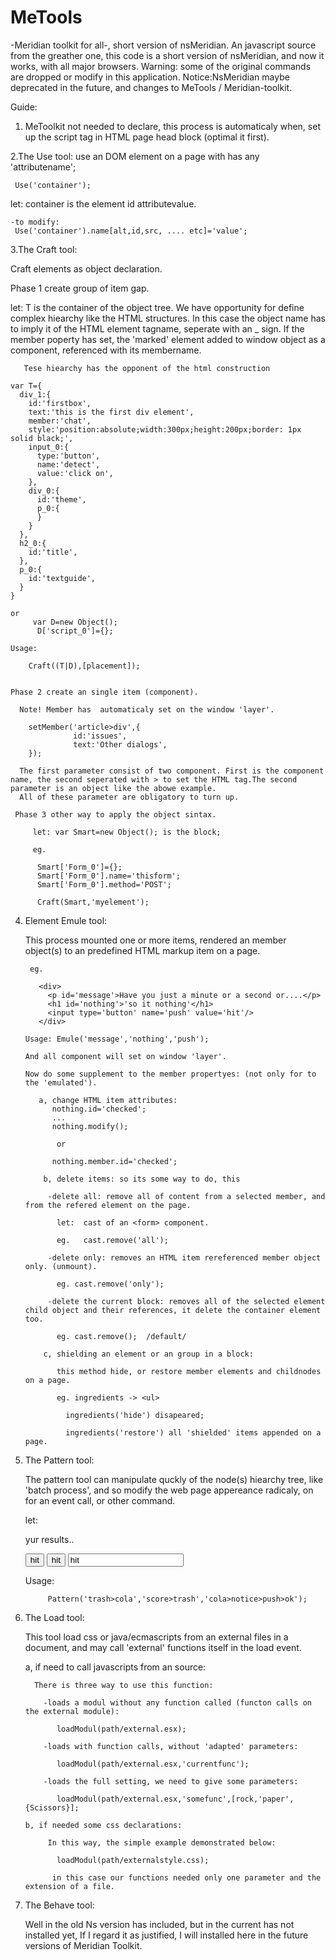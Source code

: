 # MeTools
-Meridian toolkit for all-, short version of nsMeridian.
An javascript source from the greather one, this code is a short version of nsMeridian, and now it works, with all major browsers.
Warning: some of the original commands are dropped or modify in this application.
Notice:NsMeridian maybe deprecated in the future, and changes to MeTools / Meridian-toolkit.

Guide:

1. MeToolkit not needed to declare, this process is automaticaly when, set up the script tag in HTML page head block (optimal it      first).

2.The Use tool:
  use an DOM element on a page with has any 'attributename';

     Use('container');

   let: container is the element id attributevalue.

    -to modify: 
     Use('container').name[alt,id,src, .... etc]='value';
     
3.The Craft tool:

  Craft elements as object declaration.
  
  Phase 1 create group of item gap.
  
  let: T is the container of the object tree.
       We have opportunity for define complex hiearchy like the HTML structures.
       In this case the object name has to imply it of the HTML element tagname, seperate with an _ sign.
       If the member poperty has set, the 'marked' element added to window object as a component, referenced
       with its membername.
       
       Tese hiearchy has the opponent of the html construction
  
    var T={
      div_1:{
        id:'firstbox',
        text:'this is the first div element',
        member:'chat',
        style:'position:absolute;width:300px;height:200px;border: 1px solid black;',
        input_0:{
          type:'button',
          name:'detect',
          value:'click on',
        },
        div_0:{
          id:'theme',
          p_0:{
          }
        }
      },
      h2_0:{
        id:'title',
      },
      p_0:{
        id:'textguide',
      }
    }
    
    or
         var D=new Object();
          D['script_0']={};
    
    Usage: 
    
        Craft((T|D),[placement]);
   
     
    Phase 2 create an single item (component).
        
      Note! Member has  automaticaly set on the window 'layer'.
        
        setMember('article>div',{
                  id:'issues',
                  text:'Other dialogs',
        });
      
      The first parameter consist of two component. First is the component name, the second seperated with > to set the HTML tag.The second parameter is an object like the abowe example.
      All of these parameter are obligatory to turn up.
      
     Phase 3 other way to apply the object sintax.
     
         let: var Smart=new Object(); is the block;
         
         eg.
          
          Smart['Form_0']={};
          Smart['Form_0'].name='thisform';
          Smart['Form_0'].method='POST';
          
          Craft(Smart,'myelement');
          
4. Element Emule tool:

    This process mounted one or more items, rendered an member object(s) to an predefined HTML markup item on a page.
    
        eg.
        
          <div>
            <p id='message'>Have you just a minute or a second or....</p>
            <h1 id='nothing'>'so it nothing'</h1>
            <input type='button' name='push' value='hit'/>
          </div>
   
       Usage: Emule('message','nothing','push');
       
       And all component will set on window 'layer'.
       
       Now do some supplement to the member propertyes: (not only for to the 'emulated').
       
          a, change HTML item attributes:
             nothing.id='checked';
             ...
             nothing.modify();
             
              or
             
             nothing.member.id='checked';
             
           b, delete items: so its some way to do, this 
           
            -delete all: remove all of content from a selected member, and from the refered element on the page.
            
              let:  cast of an <form> component.
              
              eg.   cast.remove('all');
              
            -delete only: removes an HTML item rereferenced member object only. (unmount).
            
              eg. cast.remove('only');
              
            -delete the current block: removes all of the selected element child object and their references, it delete the container element too.
            
              eg. cast.remove();  /default/
                
           c, shielding an element or an group in a block:
           
              this method hide, or restore member elements and childnodes on a page.
           
              eg. ingredients -> <ul>
              
                ingredients('hide') disapeared;
                
                ingredients('restore') all 'shielded' items appended on a page.
                
            
5. The Pattern tool:  
   
      The pattern tool can manipulate quckly of the node(s) hiearchy tree, like 'batch process', and so modify the web page appereance radicaly, on for an event call, or other command.
      
      let: 
           <div id='score'>
              <p id='message'>yur results..</p>
              <input type='button' name='push' value='hit'/>
              <input type='button' name='ok' value='hit'/>
              <input type='text' name='notice' value='hit'/>
            </div>
            <div id='trash'>
            </div>
            <form id='cola'>
            </Form>
      
      Usage: 
          
            Pattern('trash>cola','score>trash','cola>notice>push>ok');
            
            
6. The Load tool:

      This tool load css or java/ecmascripts from an external files in a document, and may call 'external' functions itself in the load event. 
      
      a, if need to call javascripts from an source:
      
         There is three way to use this function:
      
           -loads a modul without any function called (functon calls on the external module):
              
              loadModul(path/external.esx);
            
           -loads with function calls, without 'adapted' parameters:
              
              loadModul(path/external.esx,'currentfunc');
              
           -loads the full setting, we need to give some parameters:
           
              loadModul(path/external.esx,'somefunc',[rock,'paper',{Scissors}];
         
       b, if needed some css declarations:
          
            In this way, the simple example demonstrated below:
            
              loadModul(path/externalstyle.css);
              
             in this case our functions needed only one parameter and the extension of a file.
             
      
7. The Behave tool: 

      Well in the old Ns version has included, but in the current has not installed yet, If I regard it as justified, I will installed here in the future versions of Meridian Toolkit.
